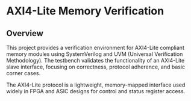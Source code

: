 # AXI4-Lite Memory Verification

## Overview

This project provides a verification environment for AXI4-Lite compliant memory modules using SystemVerilog and UVM (Universal Verification Methodology). The testbench validates the functionality of an AXI4-Lite slave interface, focusing on correctness, protocol adherence, and basic corner cases.

The AXI4-Lite protocol is a lightweight, memory-mapped interface used widely in FPGA and ASIC designs for control and status register access.

<!-- ## Features

✅ AXI4-Lite compliant master and slave agents  
✅ Configurable memory model for read/write transactions  
✅ Randomized and directed testcases  
✅ Protocol checks and assertions  
✅ Scoreboard for data integrity checking  
✅ Functional coverage collection  
✅ Self-checking environment with pass/fail reports

## Directory Structure

```
axi4lite_verification/
│
├── docs/              # Documentation and diagrams
├── rtl/               # DUT (Design Under Test) files
├── tb/                # Testbench files
│   ├── env/           # UVM environment files
│   ├── test/          # Test scenarios
│   ├── sequences/     # Sequences driving stimulus
│   └── agents/        # AXI4-Lite master/slave agents
├── sim/               # Simulation scripts (Makefile, run.do, etc.)
└── README.md          # This file
```

## Getting Started

### Prerequisites

- Simulator: QuestaSim, VCS, Xcelium, or Verilator (limited SystemVerilog support)
- UVM Library
- GNU Make or equivalent build tool

### Cloning the Repository

```bash
git clone https://github.com/your_org/axi4lite_verification.git
cd axi4lite_verification
```

## Usage

### Running Simulation

```bash
cd sim
make run TEST=<test_name>
```

Example:
```bash
make run TEST=basic_read_write
```

### Testcases

| Test Name             | Description                          |
| --------------------- | ------------------------------------ |
| basic_read_write      | Simple read/write functional test    |
| random_access         | Random address and data transactions |
| burst_write (if used) | Burst write test (if applicable)     |
| reset_test            | Reset and recovery scenarios         |
| protocol_violation    | Negative test for protocol checks    |

## Coverage

- **Functional Coverage**: Collected via covergroups in sequences and scoreboard
- **Code Coverage**: Enabled via simulator-specific options
- Coverage report can be generated using:

```bash
make coverage
```

## Results

Test results and logs are saved under the `sim/reports/` directory. Each test run generates:

- `transcript.log`
- `waveform.vcd` or `dump.fsdb` (if enabled)
- `coverage.ucdb` (if applicable)

## Waveform Viewing

To view waveforms:
```bash
make wave
```

Or manually:
```bash
vsim -view sim/reports/<test_name>/waveform.vcd
```

## Contributing

Contributions are welcome! Feel free to fork the repository, make changes, and submit a pull request. For major changes, please open an issue first to discuss.

## License

This project is licensed under the MIT License - see the LICENSE file for details.

## References

- [AMBA AXI4-Lite Specification](https://developer.arm.com/documentation/ihi0022/latest/)
- [UVM 1800.2 Standard](https://accellera.org/downloads/standards/uvm) -->
